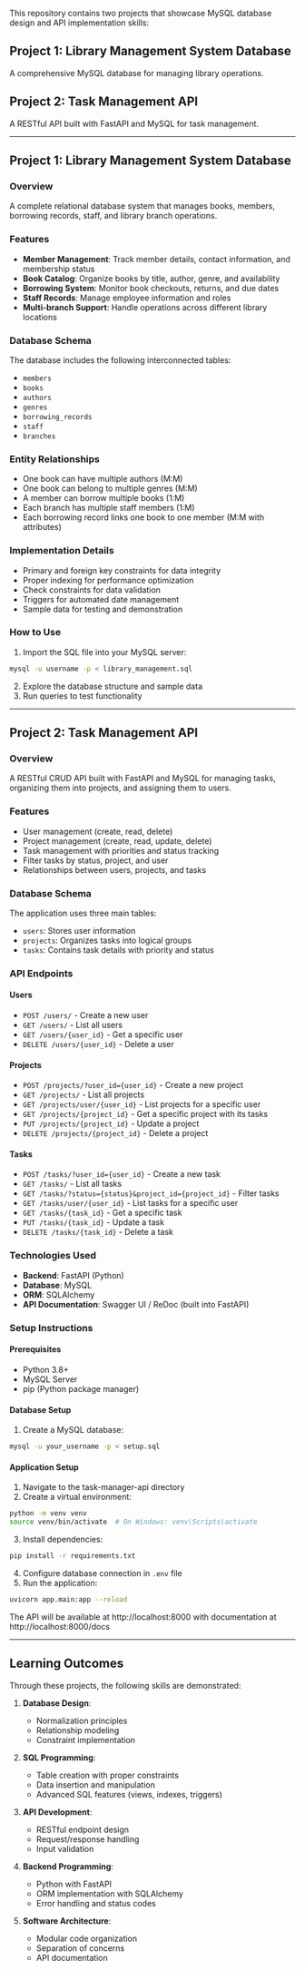 This repository contains two projects that showcase MySQL database design and API implementation skills:

## Project 1: Library Management System Database
A comprehensive MySQL database for managing library operations.

## Project 2: Task Management API
A RESTful API built with FastAPI and MySQL for task management.

---

## Project 1: Library Management System Database

### Overview
A complete relational database system that manages books, members, borrowing records, staff, and library branch operations.

### Features
- **Member Management**: Track member details, contact information, and membership status
- **Book Catalog**: Organize books by title, author, genre, and availability
- **Borrowing System**: Monitor book checkouts, returns, and due dates
- **Staff Records**: Manage employee information and roles
- **Multi-branch Support**: Handle operations across different library locations

### Database Schema
The database includes the following interconnected tables:
- `members`
- `books`
- `authors`
- `genres`
- `borrowing_records`
- `staff`
- `branches`

### Entity Relationships
- One book can have multiple authors (M:M)
- One book can belong to multiple genres (M:M)
- A member can borrow multiple books (1:M)
- Each branch has multiple staff members (1:M)
- Each borrowing record links one book to one member (M:M with attributes)

### Implementation Details
- Primary and foreign key constraints for data integrity
- Proper indexing for performance optimization
- Check constraints for data validation
- Triggers for automated date management
- Sample data for testing and demonstration

### How to Use
1. Import the SQL file into your MySQL server:
```bash
mysql -u username -p < library_management.sql
```
2. Explore the database structure and sample data
3. Run queries to test functionality

---

## Project 2: Task Management API

### Overview
A RESTful CRUD API built with FastAPI and MySQL for managing tasks, organizing them into projects, and assigning them to users.

### Features
- User management (create, read, delete)
- Project management (create, read, update, delete)
- Task management with priorities and status tracking
- Filter tasks by status, project, and user
- Relationships between users, projects, and tasks

### Database Schema
The application uses three main tables:
- `users`: Stores user information
- `projects`: Organizes tasks into logical groups
- `tasks`: Contains task details with priority and status

### API Endpoints

#### Users
- `POST /users/` - Create a new user
- `GET /users/` - List all users
- `GET /users/{user_id}` - Get a specific user
- `DELETE /users/{user_id}` - Delete a user

#### Projects
- `POST /projects/?user_id={user_id}` - Create a new project
- `GET /projects/` - List all projects
- `GET /projects/user/{user_id}` - List projects for a specific user
- `GET /projects/{project_id}` - Get a specific project with its tasks
- `PUT /projects/{project_id}` - Update a project
- `DELETE /projects/{project_id}` - Delete a project

#### Tasks
- `POST /tasks/?user_id={user_id}` - Create a new task
- `GET /tasks/` - List all tasks
- `GET /tasks/?status={status}&project_id={project_id}` - Filter tasks
- `GET /tasks/user/{user_id}` - List tasks for a specific user
- `GET /tasks/{task_id}` - Get a specific task
- `PUT /tasks/{task_id}` - Update a task
- `DELETE /tasks/{task_id}` - Delete a task

### Technologies Used
- **Backend**: FastAPI (Python)
- **Database**: MySQL
- **ORM**: SQLAlchemy
- **API Documentation**: Swagger UI / ReDoc (built into FastAPI)

### Setup Instructions

#### Prerequisites
- Python 3.8+
- MySQL Server
- pip (Python package manager)

#### Database Setup
1. Create a MySQL database:
```bash
mysql -u your_username -p < setup.sql
```

#### Application Setup
1. Navigate to the task-manager-api directory
2. Create a virtual environment:
```bash
python -m venv venv
source venv/bin/activate  # On Windows: venv\Scripts\activate
```
3. Install dependencies:
```bash
pip install -r requirements.txt
```
4. Configure database connection in `.env` file
5. Run the application:
```bash
uvicorn app.main:app --reload
```

The API will be available at http://localhost:8000 with documentation at http://localhost:8000/docs

---

## Learning Outcomes

Through these projects, the following skills are demonstrated:

1. **Database Design**:
   - Normalization principles
   - Relationship modeling
   - Constraint implementation

2. **SQL Programming**:
   - Table creation with proper constraints
   - Data insertion and manipulation
   - Advanced SQL features (views, indexes, triggers)

3. **API Development**:
   - RESTful endpoint design
   - Request/response handling
   - Input validation

4. **Backend Programming**:
   - Python with FastAPI
   - ORM implementation with SQLAlchemy
   - Error handling and status codes

5. **Software Architecture**:
   - Modular code organization
   - Separation of concerns
   - API documentation
